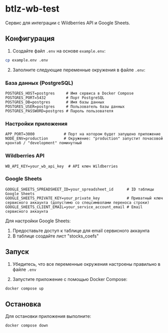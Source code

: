 # btlz-wb-test

Сервис для интеграции с Wildberries API и Google Sheets.

## Конфигурация

1. Создайте файл `.env` на основе `example.env`:
```bash
cp example.env .env
```

2. Заполните следующие переменные окружения в файле `.env`:

### База данных (PostgreSQL)
```env
POSTGRES_HOST=postgres     # Имя сервиса в Docker Compose
POSTGRES_PORT=5432         # Порт PostgreSQL
POSTGRES_DB=postgres       # Имя базы данных
POSTGRES_USER=postgres     # Пользователь базы данных
POSTGRES_PASSWORD=postgres # Пароль пользователя
```

### Настройки приложения
```env
APP_PORT=3000             # Порт на котором будет запущено приложение
NODE_ENV=production       # Окружение: "production" запустит почасовой кронтаб / "development" поминутный
```

### Wildberries API
```env
WB_API_KEY=your_wb_api_key  # API ключ Wildberries
```

### Google Sheets
```env
GOOGLE_SHEETS_SPREADSHEET_ID=your_spreadsheet_id      # ID таблицы Google Sheets
GOOGLE_SHEETS_PRIVATE_KEY=your_private_key            # Приватный ключ сервисного аккаунта (допустимо со спецсимволами переноса строки)
GOOGLE_SHEETS_CLIENT_EMAIL=your_service_account_email # Email сервисного аккаунта
```

Для настройки Google Sheets:
1. Предоставьте доступ к таблице для email сервисного аккаунта
2. В таблице создайте лист "stocks_coefs"

## Запуск

1. Убедитесь, что все переменные окружения настроены правильно в файле `.env`

2. Запустите приложение с помощью Docker Compose:
```bash
docker compose up
```

## Остановка

Для остановки приложения выполните:
```bash
docker compose down
```